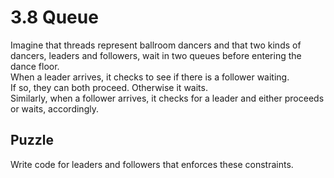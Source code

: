 # 3.8 Queue

Imagine that threads represent ballroom dancers and that two kinds of dancers, leaders and followers, wait in two queues before entering the dance floor. \
When a leader arrives, it checks to see if there is a follower waiting. \
If so, they can both proceed. Otherwise it waits. \
Similarly, when a follower arrives, it checks for a leader and either proceeds or waits, accordingly.

## Puzzle

Write code for leaders and followers that enforces these constraints.
